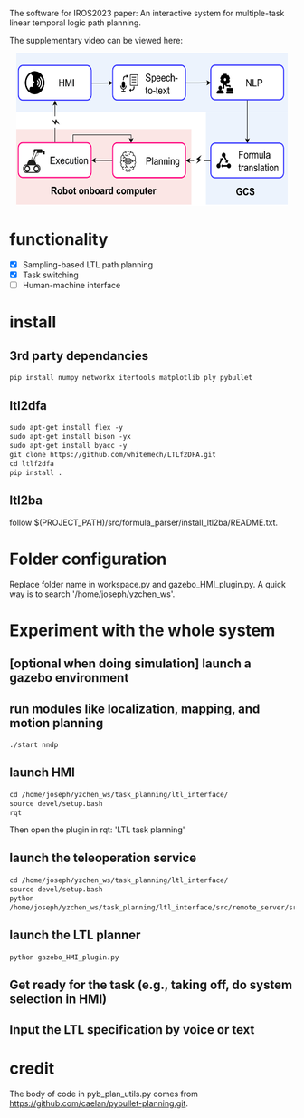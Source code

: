The software for IROS2023 paper: An interactive system for multiple-task linear temporal logic path planning. 




The supplementary video can be viewed here:

<p align="center">
<a href="https://youtu.be/XJK5-Igrg-8?si=rN6EGnuxO8BWbBHd
" target="_blank"><img src="figure/coverpage.png"
alt="MT-LTL  introduction video" width="480" height="270" /></a>
</p>


# functionality
- [x] Sampling-based LTL path planning 
- [x] Task switching
- [ ] Human-machine interface

# install
## 3rd party dependancies
```
pip install numpy networkx itertools matplotlib ply pybullet
```
## ltl2dfa
```
sudo apt-get install flex -y
sudo apt-get install bison -yx
sudo apt-get install byacc -y
git clone https://github.com/whitemech/LTLf2DFA.git
cd ltlf2dfa
pip install .
```
## ltl2ba
follow $(PROJECT_PATH)/src/formula_parser/install_ltl2ba/README.txt.


# Folder configuration
Replace folder name in workspace.py and gazebo_HMI_plugin.py. A quick way is to search '/home/joseph/yzchen_ws'.


# Experiment with the whole system

## [optional when doing simulation] launch a gazebo environment
## run modules like localization, mapping, and motion planning
```
./start nndp
```
## launch HMI
```
cd /home/joseph/yzchen_ws/task_planning/ltl_interface/
source devel/setup.bash
rqt
```
Then open the plugin in rqt: 'LTL task planning'
## launch the teleoperation service
```
cd /home/joseph/yzchen_ws/task_planning/ltl_interface/
source devel/setup.bash
python /home/joseph/yzchen_ws/task_planning/ltl_interface/src/remote_server/src/remote_launch_service.py
```
## launch the LTL planner
```
python gazebo_HMI_plugin.py
```
## Get ready for the task (e.g., taking off, do system selection in HMI)
## Input the LTL specification by voice or text

# credit
The body of code in pyb_plan_utils.py comes from https://github.com/caelan/pybullet-planning.git.